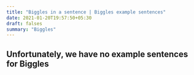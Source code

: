 ```yaml
---
title: "Biggles in a sentence | Biggles example sentences"
date: 2021-01-20T19:57:50+05:30
draft: falses
summary: "Biggles"
---
```

## Unfortunately, we have no example sentences for Biggles                 
